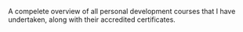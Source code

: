A compelete overview of all personal development courses that I have undertaken, along with their accredited certificates.
